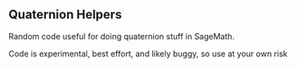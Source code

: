 ## Quaternion Helpers

Random code useful for doing quaternion stuff in SageMath.

Code is experimental, best effort, and likely buggy, so use at your own risk
